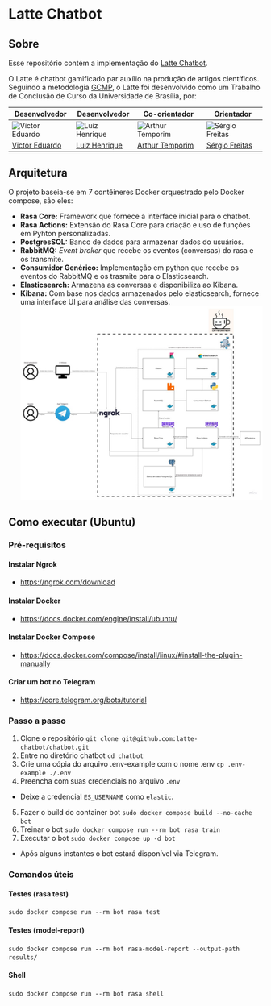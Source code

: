 # Latte Chatbot
## Sobre
Esse repositório contém a implementação do [Latte Chatbot](https://web.telegram.org/k/#@latte_chatbot).

O Latte é chatbot gamificado par auxílio na produção de artigos científicos. Seguindo a metodologia [GCMP](), o Latte foi desenvolvido como um Trabalho de Conclusão de Curso da Universidade de Brasília, por: 

| Desenvolvedor| Desenvolvedor| Co-orientador | Orientador |
|--------------|--------------|---------------|------------|
| ![Victor Eduardo](https://avatars.githubusercontent.com/u/78758172?v=4) | ![Luiz Henrique](https://avatars.githubusercontent.com/u/62183792?v=4) | ![Arthur Temporim](https://avatars.githubusercontent.com/u/13789524?v=4) | ![Sérgio Freitas](https://avatars.githubusercontent.com/u/4264750?v=4) |
| [Victor Eduardo](https://github.com/victorear05) | [Luiz Henrique](https://github.com/luiz-hfz) | [Arthur Temporim](https://github.com/arthurTemporim) | [Sérgio Freitas](https://github.com/sergioaafreitas) |

## Arquitetura
O projeto baseia-se em 7 contêineres Docker orquestrado pelo Docker compose, são eles:
- **Rasa Core:** Framework que fornece a interface inicial para o chatbot.
- **Rasa Actions:** Extensão do Rasa Core para criação e uso de funções em Pyhton personalizadas.
- **PostgresSQL:** Banco de dados para armazenar dados do usuários.
- **RabbitMQ:** _Event broker_ que recebe os eventos  (conversas) do rasa e os transmite.
- **Consumidor Genérico:** Implementação em python que recebe os eventos do RabbitMQ e os trasmite para o Elasticsearch.
- **Elasticsearch:** Armazena as conversas e disponibiliza ao Kibana.  
- **Kibana:** Com base nos dados armazenados pelo elasticsearch, fornece uma interface UI para análise das conversas.
![Arquitetura do Projeto](./modules/utils/arquitecture.jpg)

## Como executar (Ubuntu)
### Pré-requisitos
#### Instalar Ngrok
- https://ngrok.com/download
#### Instalar Docker
- https://docs.docker.com/engine/install/ubuntu/
#### Instalar Docker Compose
- https://docs.docker.com/compose/install/linux/#install-the-plugin-manually
#### Criar um bot no Telegram
- https://core.telegram.org/bots/tutorial
### Passo a passo
1. Clone o repositório
```git clone git@github.com:latte-chatbot/chatbot.git```
2. Entre no diretório chatbot
```cd chatbot```
3. Crie uma cópia do arquivo .env-example com o nome .env
```cp .env-example ./.env```
4. Preencha com suas credenciais no arquivo `.env`  
- Deixe a credencial `ES_USERNAME` como `elastic`.  
5. Fazer o build do container bot
```sudo docker compose build --no-cache bot```
6. Treinar o bot
```sudo docker compose run --rm bot rasa train```
7. Executar o bot
```sudo docker compose up -d bot```
- Após alguns instantes o bot estará disponível via Telegram.

### Comandos úteis
#### Testes (rasa test)
```sudo docker compose run --rm bot rasa test```
#### Testes (model-report)
```sudo docker compose run --rm bot rasa-model-report --output-path results/```
#### Shell
```sudo docker compose run --rm bot rasa shell```